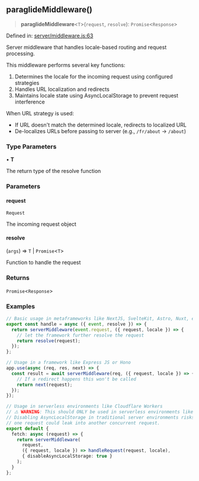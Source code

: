 ## paraglideMiddleware()

> **paraglideMiddleware**\<`T`\>(`request`, `resolve`): `Promise`\<`Response`\>

Defined in: [server/middleware.js:63](https://github.com/opral/monorepo/tree/main/inlang/packages/paraglide/paraglide-js/src/compiler/server/middleware.js)

Server middleware that handles locale-based routing and request processing.

This middleware performs several key functions:

1. Determines the locale for the incoming request using configured strategies
2. Handles URL localization and redirects
3. Maintains locale state using AsyncLocalStorage to prevent request interference

When URL strategy is used:

- If URL doesn't match the determined locale, redirects to localized URL
- De-localizes URLs before passing to server (e.g., `/fr/about` → `/about`)

### Type Parameters

• **T**

The return type of the resolve function

### Parameters

#### request

`Request`

The incoming request object

#### resolve

(`args`) => `T` \| `Promise`\<`T`\>

Function to handle the request

### Returns

`Promise`\<`Response`\>

### Examples

```typescript
// Basic usage in metaframeworks like NextJS, SvelteKit, Astro, Nuxt, etc.
export const handle = async ({ event, resolve }) => {
  return serverMiddleware(event.request, ({ request, locale }) => {
    // let the framework further resolve the request
    return resolve(request);
  });
};
```

```typescript
// Usage in a framework like Express JS or Hono
app.use(async (req, res, next) => {
  const result = await serverMiddleware(req, ({ request, locale }) => {
    // If a redirect happens this won't be called
    return next(request);
  });
});
```

```typescript
// Usage in serverless environments like Cloudflare Workers
// ⚠️ WARNING: This should ONLY be used in serverless environments like Cloudflare Workers.
// Disabling AsyncLocalStorage in traditional server environments risks cross-request pollution where state from
// one request could leak into another concurrent request.
export default {
  fetch: async (request) => {
    return serverMiddleware(
      request,
      ({ request, locale }) => handleRequest(request, locale),
      { disableAsyncLocalStorage: true }
    );
  }
};
```
